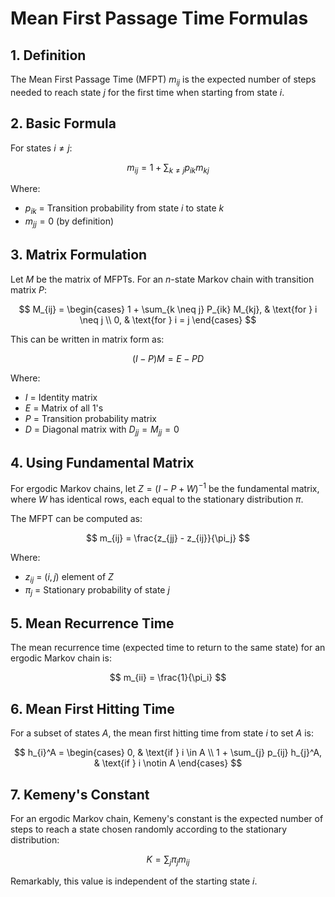 # Mean First Passage Time Formulas

## 1. Definition

The Mean First Passage Time (MFPT) $m_{ij}$ is the expected number of steps needed to reach state $j$ for the first time when starting from state $i$.

## 2. Basic Formula

For states $i \neq j$:

$$
m_{ij} = 1 + \sum_{k \neq j} p_{ik} m_{kj}
$$

Where:

- $p_{ik}$ = Transition probability from state $i$ to state $k$
- $m_{jj} = 0$ (by definition)

## 3. Matrix Formulation

Let $M$ be the matrix of MFPTs. For an $n$-state Markov chain with transition matrix $P$:

$$
M_{ij} =
\begin{cases}
1 + \sum_{k \neq j} P_{ik} M_{kj}, & \text{for } i \neq j \\
0, & \text{for } i = j
\end{cases}
$$

This can be written in matrix form as:

$$
(I - P)M = E - PD
$$

Where:

- $I$ = Identity matrix
- $E$ = Matrix of all 1's
- $P$ = Transition probability matrix
- $D$ = Diagonal matrix with $D_{jj} = M_{jj} = 0$

## 4. Using Fundamental Matrix

For ergodic Markov chains, let $Z = (I - P + W)^{-1}$ be the fundamental matrix, where $W$ has identical rows, each equal to the stationary distribution $\pi$.

The MFPT can be computed as:

$$
m_{ij} = \frac{z_{jj} - z_{ij}}{\pi_j}
$$

Where:

- $z_{ij}$ = $(i,j)$ element of $Z$
- $\pi_j$ = Stationary probability of state $j$

## 5. Mean Recurrence Time

The mean recurrence time (expected time to return to the same state) for an ergodic Markov chain is:

$$
m_{ii} = \frac{1}{\pi_i}
$$

## 6. Mean First Hitting Time

For a subset of states $A$, the mean first hitting time from state $i$ to set $A$ is:

$$
h_{i}^A =
\begin{cases}
0, & \text{if } i \in A \\
1 + \sum_{j} p_{ij} h_{j}^A, & \text{if } i \notin A
\end{cases}
$$

## 7. Kemeny's Constant

For an ergodic Markov chain, Kemeny's constant is the expected number of steps to reach a state chosen randomly according to the stationary distribution:

$$
K = \sum_{j} \pi_j m_{ij}
$$

Remarkably, this value is independent of the starting state $i$.
